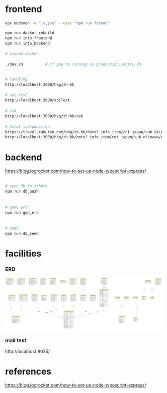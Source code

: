 # frontend

```bash
npx nodemon -e "js,jsx" --exec "npm run format"
```

```bash
npm run docker_rebuild
npm run into_frontend
npm run into_backend

# inside docker

./dev.sh          # if you're running in production./entry.sh
```

```bash

# landling
http://localhost:3000/hkg/zh-hk

# api test
http://localhost:3000/apiTest

# ask
http://localhost:3000/hkg/zh-hk/ask

# hotel introduction
https://travel.rakuten.com/hkg/zh-hk/hotel_info_item/cnt_japan/sub_okinawa/cty_miyakojima_city/10123456795958
http://localhost:3000/hkg/zh-hk/hotel_info_item/cnt_japan/sub_okinawa/cty_miyakojima_city/10123456795958

```

# backend

https://blog.logrocket.com/how-to-set-up-node-typescript-express/

```bash

# sync db to schema
npm run db_push


# sync erd
npm run gen_erd


# seed
npm run db_seed
```

# facilities

### ERD

![](./backend/prisma/erd.svg)

### mail test

http://localhost:8025/

# references

https://blog.logrocket.com/how-to-set-up-node-typescript-express/
